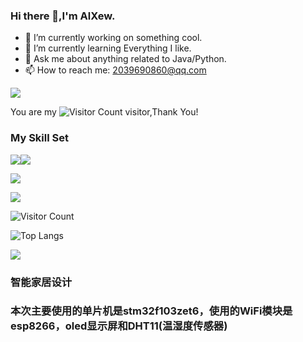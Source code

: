 ### Hi there 👋,I'm AlXew.

- 🔭 I’m currently working on something cool.
- 🌱 I’m currently learning Everything I like.
- 💬 Ask me about anything related to Java/Python.
- 📫 How to reach me: 2039690860@qq.com

![](https://github-readme-stats.vercel.app/api?username=AlXew&show_icons=true&theme=transparent)

You are my ![Visitor Count](https://profile-counter.glitch.me/AlXew/count.svg) visitor,Thank You!

### My Skill Set

![](https://img.shields.io/badge/Java-ED8B00?style=for-the-badge&logo=openjdk&logoColor=white)![](https://img.shields.io/badge/Python-3776AB?style=for-the-badge&logo=python&logoColor=white)


![](https://github-readme-stats.vercel.app/api?username=ALXewe&show_icons=true&theme=transparent)

![](https://github-readme-activity-graph.cyclic.app/graph?username=AlXew&theme=dracula)

![Visitor Count](https://profile-counter.glitch.me/ALXew/count.svg)

![Top Langs](https://github-readme-stats.vercel.app/api/top-langs/?username=AlXew&layout=compact&theme=tokyonight)

![](https://img.shields.io/badge/c-1.0-brightgreen)

### 智能家居设计
### 本次主要使用的单片机是stm32f103zet6，使用的WiFi模块是esp8266，oled显示屏和DHT11(温湿度传感器)
